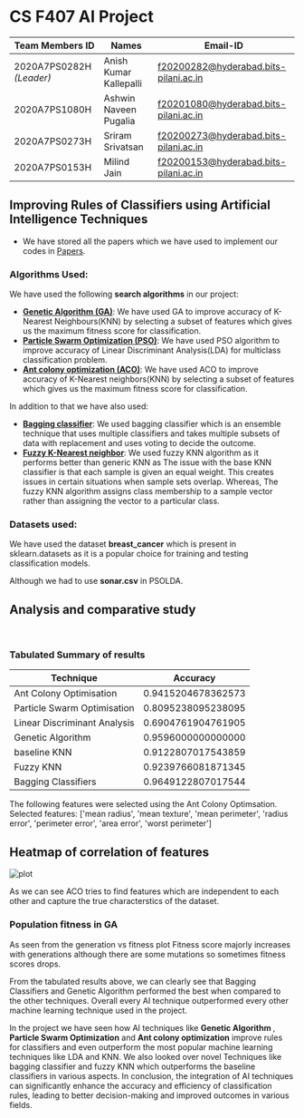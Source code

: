 # CS F407 AI Project 
|Team Members ID | Names | Email-ID|
|----|---|---|
|2020A7PS0282H <i>(Leader)</i>|Anish Kumar Kallepalli|f20200282@hyderabad.bits-pilani.ac.in|
|2020A7PS1080H|Ashwin Naveen Pugalia|f20201080@hyderabad.bits-pilani.ac.in|
|2020A7PS0273H|Sriram Srivatsan|f20200273@hyderabad.bits-pilani.ac.in|
|2020A7PS0153H|Milind Jain|f20200153@hyderabad.bits-pilani.ac.in|

## Improving Rules of Classifiers using Artificial Intelligence Techniques  
- We have stored all the papers which we have used to implement our codes in [Papers](./Papers/).   

### Algorithms Used:
We have used the following <b>search algorithms</b> in our project:
- <u><b>Genetic Algorithm (GA)</b></u>: We have used GA to improve accuracy of K-Nearest Neighbours(KNN) by selecting a subset of features which gives us the maximum fitness score for classification.
- <u><b>Particle Swarm Optimization (PSO)</b></u>: We have used PSO algorithm to improve accuracy of  Linear Discriminant Analysis(LDA) for multiclass classification problem.
- <u><b>Ant colony optimization (ACO)</u></b>: We have used ACO to improve accuracy of K-Nearest neighbors(KNN) by selecting a subset of features which gives us the maximum fitness score for classification.

In addition to that we have also used:
- <u><b> Bagging classifier</b></u>: We used bagging classifier which is an ensemble technique that uses multiple classifiers and takes multiple subsets of data with replacement and uses voting to decide the outcome. 
- <u><b> Fuzzy K-Nearest neighbor</b></u>: We used fuzzy KNN algorithm as it performs better than generic KNN as The issue with the base KNN classifier is that each sample is given an equal weight. This creates issues in certain situations when sample sets overlap. Whereas, The fuzzy KNN algorithm assigns class membership to a sample vector rather than assigning the vector to a particular class.

### Datasets used:
We have used the dataset <b>breast_cancer</b> which is present in sklearn.datasets as it is a popular choice for training and testing classification models.   

Although we had to use <b>sonar.csv</b> in PSOLDA.


## Analysis and comparative study
</br>

### Tabulated Summary of results
|Technique|Accuracy|
|----|---|
|Ant Colony Optimisation|0.9415204678362573|
|Particle Swarm Optimisation|0.8095238095238095|
|Linear Discriminant Analysis|0.6904761904761905|
|Genetic Algorithm|0.9596000000000000|
|baseline KNN|0.9122807017543859|
|Fuzzy KNN|0.9239766081871345|
|Bagging Classifiers|0.9649122807017544|

The following features were selected using the Ant Colony Optimsation. </br> 
Selected features: ['mean radius', 'mean texture', 'mean perimeter', 'radius error', 'perimeter error', 'area error', 'worst perimeter']

## Heatmap of correlation of features
![plot](https://i.ibb.co/GdpqrT1/output.png)

As we can see ACO tries to find features which are independent to each other and capture the true characterstics of the dataset.

### Population fitness in GA
As seen from the generation vs fitness plot Fitness score majorly increases with generations although there are some mutations so sometimes fitness scores drops.

From the tabulated results above, we can clearly see that Bagging Classifiers and Genetic Algorithm performed the best when compared to the other techniques. Overall every AI technique outperformed every other machine learning technique used in the project.

In the project we have seen how AI techniques like <b>Genetic Algorithm </b>, <b>Particle Swarm Optimization</b> and <b>Ant colony optimization</b> improve rules for classifiers and even outperform the most popular machine learning techniques like LDA and KNN. We also looked over novel Techniques like bagging classifier and fuzzy KNN which outperforms the baseline classifiers in various aspects. In conclusion, the integration of AI techniques can significantly enhance the accuracy and efficiency of classification rules, leading to better decision-making and improved outcomes in various fields.